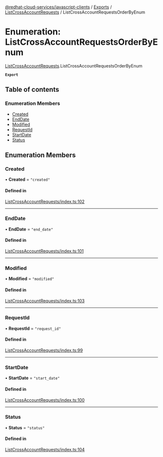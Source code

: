 [@redhat-cloud-services/javascript-clients](../README.md) / [Exports](../modules.md) / [ListCrossAccountRequests](../modules/ListCrossAccountRequests.md) / ListCrossAccountRequestsOrderByEnum

# Enumeration: ListCrossAccountRequestsOrderByEnum

[ListCrossAccountRequests](../modules/ListCrossAccountRequests.md).ListCrossAccountRequestsOrderByEnum

**`Export`**

## Table of contents

### Enumeration Members

- [Created](ListCrossAccountRequests.ListCrossAccountRequestsOrderByEnum.md#created)
- [EndDate](ListCrossAccountRequests.ListCrossAccountRequestsOrderByEnum.md#enddate)
- [Modified](ListCrossAccountRequests.ListCrossAccountRequestsOrderByEnum.md#modified)
- [RequestId](ListCrossAccountRequests.ListCrossAccountRequestsOrderByEnum.md#requestid)
- [StartDate](ListCrossAccountRequests.ListCrossAccountRequestsOrderByEnum.md#startdate)
- [Status](ListCrossAccountRequests.ListCrossAccountRequestsOrderByEnum.md#status)

## Enumeration Members

### Created

• **Created** = ``"created"``

#### Defined in

[ListCrossAccountRequests/index.ts:102](https://github.com/RedHatInsights/javascript-clients/blob/main/packages/rbac/ListCrossAccountRequests/index.ts#L102)

___

### EndDate

• **EndDate** = ``"end_date"``

#### Defined in

[ListCrossAccountRequests/index.ts:101](https://github.com/RedHatInsights/javascript-clients/blob/main/packages/rbac/ListCrossAccountRequests/index.ts#L101)

___

### Modified

• **Modified** = ``"modified"``

#### Defined in

[ListCrossAccountRequests/index.ts:103](https://github.com/RedHatInsights/javascript-clients/blob/main/packages/rbac/ListCrossAccountRequests/index.ts#L103)

___

### RequestId

• **RequestId** = ``"request_id"``

#### Defined in

[ListCrossAccountRequests/index.ts:99](https://github.com/RedHatInsights/javascript-clients/blob/main/packages/rbac/ListCrossAccountRequests/index.ts#L99)

___

### StartDate

• **StartDate** = ``"start_date"``

#### Defined in

[ListCrossAccountRequests/index.ts:100](https://github.com/RedHatInsights/javascript-clients/blob/main/packages/rbac/ListCrossAccountRequests/index.ts#L100)

___

### Status

• **Status** = ``"status"``

#### Defined in

[ListCrossAccountRequests/index.ts:104](https://github.com/RedHatInsights/javascript-clients/blob/main/packages/rbac/ListCrossAccountRequests/index.ts#L104)
